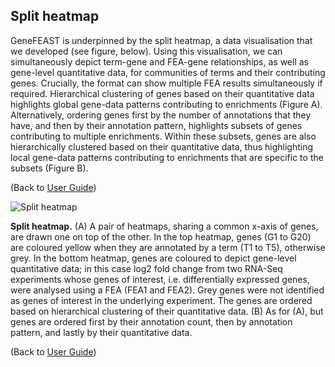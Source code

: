 ## Split heatmap

GeneFEAST is underpinned by the split heatmap, a data visualisation that we developed (see figure, below). Using this visualisation, we can simultaneously depict term-gene and FEA-gene relationships, as well as gene-level quantitative data, for communities of terms and their contributing genes. Crucially, the format can show multiple FEA results simultaneously if required. Hierarchical clustering of genes based on their quantitative data highlights global gene-data patterns contributing to enrichments (Figure A). Alternatively, ordering genes first by the number of annotations that they have, and then by their annotation pattern, highlights subsets of genes contributing to multiple enrichments. Within these subsets, genes are also hierarchically clustered based on their quantitative data, thus highlighting local gene-data patterns contributing to enrichments that are specific to the subsets (Figure B).

(Back to [User Guide](user_guide.md))

![Split heatmap](https://avigailtaylor.github.io/GeneFEAST/split_heatmap.png)

**Split heatmap.** (A) A pair of heatmaps, sharing a common x-axis of genes, are drawn one on top of the other. In the top heatmap, genes (G1 to G20) are coloured yellow when they are annotated by a term (T1 to T5), otherwise grey. In the bottom heatmap, genes are coloured to depict gene-level quantitative data; in this case log2 fold change from two RNA-Seq experiments whose genes of interest, i.e. differentially expressed genes, were analysed using a FEA (FEA1 and FEA2). Grey genes were not identified as genes of interest in the underlying experiment. The genes are ordered based on hierarchical clustering of their quantitative data. (B) As for (A), but genes are ordered first by their annotation count, then by annotation pattern, and lastly by their quantitative data.

(Back to [User Guide](user_guide.md))
